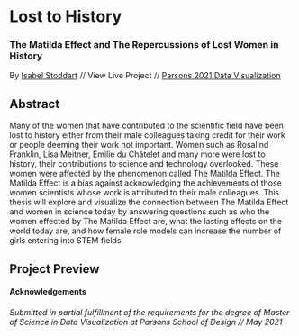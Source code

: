 # Lost to History
### The Matilda Effect and The Repercussions of Lost Women in History

By [Isabel Stoddart](https://www.isabelstoddart.com/) // View Live Project // [Parsons 2021 Data Visualization](https://parsons.nyc/thesis-2021/)

Abstract
------
Many of the women that have contributed to the scientific field have been lost to history either from their male colleagues taking credit for their work or people deeming their work not important. Women such as Rosalind Franklin, Lisa Meitner, Emilie du Châtelet and many more were lost to history, their contributions to science and technology overlooked. These women were affected by the phenomenon called The Matilda Effect. The Matilda Effect is a bias against acknowledging the achievements of those women scientists whose work is attributed to their male colleagues. This thesis will explore and visualize the connection between The Matilda Effect and women in science today by answering questions such as who the women effected by The Matilda Effect are, what the lasting effects on the world today are, and how female role models can increase the number of girls entering into STEM fields.

Project Preview
------

#### Acknowledgements

###### Submitted in partial fulfillment of the requirements for the degree of Master of Science in Data Visualization at Parsons School of Design // May 2021
